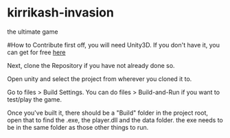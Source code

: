 # kirrikash-invasion
the ultimate game

#How to Contribute
first off, you will need Unity3D. If you don't have it, you can get for free <a href="https://unity3d.com/">here</a>

Next, clone the Repository if you have not already done so.

Open unity and select the project from wherever you cloned it to.

Go to files > Build Settings. You can do files > Build-and-Run if you want to test/play the game.

Once you've built it, there should be a "Build" folder in the project root, open that to find the .exe, the player.dll and the data folder. the exe needs to be in the same folder as those other things to run.


